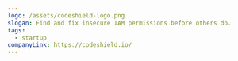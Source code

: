 ```yaml
---
logo: /assets/codeshield-logo.png
slogan: Find and fix insecure IAM permissions before others do.
tags:
  - startup
companyLink: https://codeshield.io/
---
```

